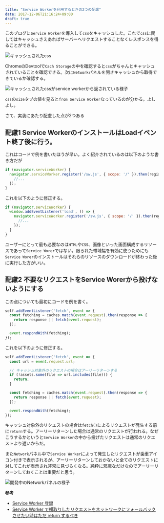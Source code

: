 ```yaml
---
title: "Service Workerを利用するときの2つの配慮"
date: 2017-12-06T21:16:24+09:00
draft: true
---
```


このブログに`Service Worker`を導入して`css`をキャッシュした。これで`css`に関してはキャッシュさえあればサーバーへリクエストすることなくレスポンスを得ることができる。

![キャッシュされたcss](/img/posts/2017/two-tips-sw/img2.jpg)

ChromeのDevtoolで`Cach Storage`の中を確認すると`css`がちゃんとキャッシュされていることを確認できる。次に`Network`パネルを開きキャッシュから取得できているか確認する。

![キャッシュされたcssがservice workerから返されている様子](/img/posts/2017/two-tips-sw/img1.jpg)

`css`の`size`タブの値を見ると`from Service Worker`なっているのが分かる。よしよし。

さて、実装にあたり配慮した点が2つある

## 配慮1 Service WorkerのインストールはLoadイベント終了後に行う。

これはコードで例を書いたほうが早い。よく紹介されているのは以下のような書き方だが

```javascript
if (navigator.serviceWorker) {
  navigator.serviceWorker.register('/sw.js', { scope: '/' }).then(registration => {
    //...
  });
}
```

これを以下のように修正する。

```javascript
if (navigator.serviceWorker) {
  window.addEventListener('load', () => {
    navigator.serviceWorker.register('/sw.js', { scope: '/' }).then(registration => {
      //...
    });
  }
}
```

ユーザーにとって最も必要なのは`HTML`や`CSS`、画像といった画面構成するリソースであって`Service Worer`ではない。限られた帯域幅を有効に使うためにも`Service Worer`のインストールはそれらのリソースのダウンロードが終わった後に実行した方がいい。

## 配慮2 不要なリクエストをService Worerから投げないようにする

この点についても最初にコードを例を書く。

```javascript
self.addEventListener('fetch', event => {
  const fetching = caches.match(event.request).then(response => {
    return response || fetch(event.request);
  });

  event.respondWith(fetching);
});
```

これを以下のように修正する。

```javascript
self.addEventListener('fetch', event => {
  const url = event.request.url;

  // キャッシュ対象外のリクエストの場合はアーリーリターンする
  if (!assets.some(file => url.includes(file))) {
    return;
  }

  const fetching = caches.match(event.request).then(response => {
    return response || fetch(event.request);
  });

  event.respondWith(fetching);
});
```
キャッシュ対象外のリクエストの場合は`fetch()`によるリクエストが発生する前に`return`する。アーリーリターンした場合は通常のリクエストが行われる。なぜこうするかというと`Service Worker`の中から投げたリクエストは通常のリクエストより遅いからだ。

また`Network`パネル中で`Service Worker`によって発生したリクエストが歯車アイコン付きで表示されるが、アーリーリターンしておかないと全てのリクエストに対してこれが表示され非常に見づらくなる。純粋に邪魔なだけなのでアーリーリターンしておくことは重要だと思う。

![開発中のNetworkパネルの様子](/img/posts/2017/two-tips-sw/img3.jpg)

**参考**

+ [Service Worker 登録](https://developers.google.com/web/fundamentals/primers/service-workers/registration?hl=ja)
+ [Service Worker で横取りしたリクエストをネットワークにフォールバックさせたい時はただ return するべき](https://qiita.com/nhiroki/items/6d3f79930bb5c7164d6e)

